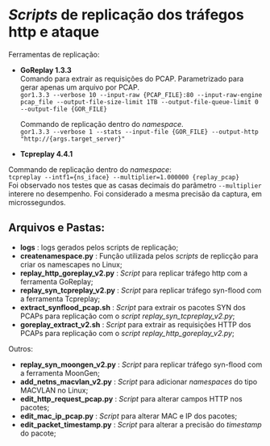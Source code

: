 # _Scripts_ de replicação dos tráfegos http e ataque

Ferramentas de replicação:  
- **GoReplay 1.3.3**  
  Comando para extrair as requisições do PCAP. Parametrizado para gerar apenas um arquivo por PCAP.  
  `gor1.3.3 --verbose 10 --input-raw {PCAP_FILE}:80 --input-raw-engine pcap_file --output-file-size-limit 1TB --output-file-queue-limit 0 --output-file {GOR_FILE}`  

  Commando de replicação dentro do _namespace_.  
  `gor1.3.3 --verbose 1 --stats --input-file {GOR_FILE} --output-http "http://{args.target_server}"`

- **Tcpreplay 4.4.1**

Commando de replicação dentro do _namespace_:  
`tcpreplay --intf1={ns_iface} --multiplier=1.000000 {replay_pcap}`  
Foi observado nos testes que as casas decimais do parâmetro `--multiplier` interere no desempenho. Foi considerado a mesma precisão da captura, em microssegundos.

## Arquivos e Pastas:  
- **logs** : logs gerados pelos scripts de replicação;
- **createnamespace.py** : Função utilizada pelos _scripts_ de replicção para criar os namescapes no Linux;
- **replay_http_goreplay_v2.py** : _Script_ para replicar tráfego http com a ferramenta GoReplay;
- **replay_syn_tcpreplay_v2.py** : _Script_ para replicar tráfego syn-flood com a ferramenta Tcpreplay;
- **extract_synflood_pcap.sh** : _Script_ para extrair os pacotes SYN dos PCAPs para replicação com o _script_ _replay_syn_tcpreplay_v2.py_;
- **goreplay_extract_v2.sh** : _Script_ para extrair as requisições HTTP dos PCAPs para replicação com o _script_ _replay_http_goreplay_v2.py_;

Outros:  
- **replay_syn_moongen_v2.py** : _Script_ para replicar tráfego syn-flood com a ferramenta MoonGen;
- **add_netns_macvlan_v2.py** : _Script_ para adicionar _namespaces_ do tipo MACVLAN no Linux;
- **edit_http_request_pcap.py** : _Script_ para alterar campos HTTP nos pacotes;
- **edit_mac_ip_pcap.py** : _Script_ para alterar MAC e IP dos pacotes;
- **edit_packet_timestamp.py** : _Script_ para alterar a precisão do _timestamp_ do pacote;
